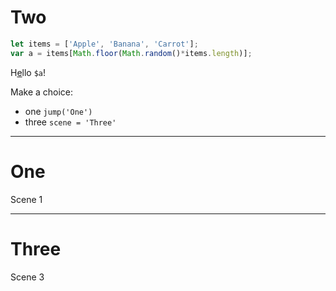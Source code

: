 
# Two

```js
let items = ['Apple', 'Banana', 'Carrot'];
var a = items[Math.floor(Math.random()*items.length)];
```

H[e](`jump('Three')`)llo `$a`!

Make a choice:

- one `jump('One')`
- three `scene = 'Three'`

---

# One

Scene 1

---

# Three

Scene 3